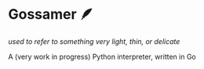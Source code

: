 # Gossamer 🪶
_used to refer to something very light, thin, or delicate_

A (very work in progress) Python interpreter, written in Go

